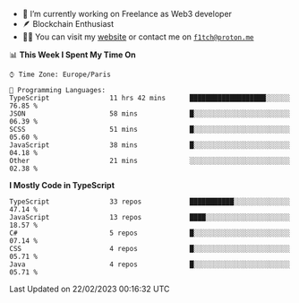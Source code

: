 - 🔭 I’m currently working on Freelance as Web3 developer
- 🪶 Blockchain Enthusiast
- 👨‍💻 You can visit my [website](https://f1tch.xyz) or contact me on [`f1tch@proton.me`](mailto:f1tch@proton.me)

<!--START_SECTION:waka-->
📊 **This Week I Spent My Time On** 

```text
⌚︎ Time Zone: Europe/Paris

💬 Programming Languages: 
TypeScript               11 hrs 42 mins      ███████████████████░░░░░░   76.85 % 
JSON                     58 mins             █░░░░░░░░░░░░░░░░░░░░░░░░   06.39 % 
SCSS                     51 mins             █░░░░░░░░░░░░░░░░░░░░░░░░   05.60 % 
JavaScript               38 mins             █░░░░░░░░░░░░░░░░░░░░░░░░   04.18 % 
Other                    21 mins             ░░░░░░░░░░░░░░░░░░░░░░░░░   02.38 % 

```

**I Mostly Code in TypeScript** 

```text
TypeScript               33 repos            ███████████░░░░░░░░░░░░░░   47.14 % 
JavaScript               13 repos            ████░░░░░░░░░░░░░░░░░░░░░   18.57 % 
C#                       5 repos             █░░░░░░░░░░░░░░░░░░░░░░░░   07.14 % 
CSS                      4 repos             █░░░░░░░░░░░░░░░░░░░░░░░░   05.71 % 
Java                     4 repos             █░░░░░░░░░░░░░░░░░░░░░░░░   05.71 % 

```



 Last Updated on 22/02/2023 00:16:32 UTC
<!--END_SECTION:waka-->
